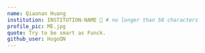 ```yaml
---
name: Qiaonan Huang
institution: INSTITUTION-NAME 🚩 # no longer than 58 characters
profile_pic: ME.jpg
quote: Try to be smart as Funck.
github_user: HugoQN
---
```

